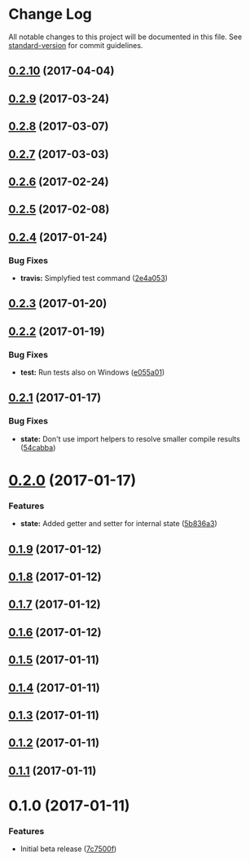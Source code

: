 # Change Log

All notable changes to this project will be documented in this file. See [standard-version](https://github.com/conventional-changelog/standard-version) for commit guidelines.

<a name="0.2.10"></a>
## [0.2.10](https://github.com/MartinHelmut/number-generator/compare/v0.2.9...v0.2.10) (2017-04-04)



<a name="0.2.9"></a>
## [0.2.9](https://github.com/MartinHelmut/number-generator/compare/v0.2.8...v0.2.9) (2017-03-24)



<a name="0.2.8"></a>
## [0.2.8](https://github.com/MartinHelmut/number-generator/compare/v0.2.7...v0.2.8) (2017-03-07)



<a name="0.2.7"></a>
## [0.2.7](https://github.com/MartinHelmut/number-generator/compare/v0.2.6...v0.2.7) (2017-03-03)



<a name="0.2.6"></a>
## [0.2.6](https://github.com/MartinHelmut/number-generator/compare/v0.2.5...v0.2.6) (2017-02-24)



<a name="0.2.5"></a>
## [0.2.5](https://github.com/MartinHelmut/number-generator/compare/v0.2.4...v0.2.5) (2017-02-08)



<a name="0.2.4"></a>
## [0.2.4](https://github.com/MartinHelmut/number-generator/compare/v0.2.3...v0.2.4) (2017-01-24)


### Bug Fixes

* **travis:** Simplyfied test command ([2e4a053](https://github.com/MartinHelmut/number-generator/commit/2e4a053))



<a name="0.2.3"></a>
## [0.2.3](https://github.com/MartinHelmut/number-generator/compare/v0.2.2...v0.2.3) (2017-01-20)



<a name="0.2.2"></a>
## [0.2.2](https://github.com/MartinHelmut/number-generator/compare/v0.2.1...v0.2.2) (2017-01-19)


### Bug Fixes

* **test:** Run tests also on Windows ([e055a01](https://github.com/MartinHelmut/number-generator/commit/e055a01))



<a name="0.2.1"></a>
## [0.2.1](https://github.com/MartinHelmut/number-generator/compare/v0.2.0...v0.2.1) (2017-01-17)


### Bug Fixes

* **state:** Don't use import helpers to resolve smaller compile results ([54cabba](https://github.com/MartinHelmut/number-generator/commit/54cabba))



<a name="0.2.0"></a>
# [0.2.0](https://github.com/MartinHelmut/number-generator/compare/v0.1.9...v0.2.0) (2017-01-17)


### Features

* **state:** Added getter and setter for internal state ([5b836a3](https://github.com/MartinHelmut/number-generator/commit/5b836a3))



<a name="0.1.9"></a>
## [0.1.9](https://github.com/MartinHelmut/number-generator/compare/v0.1.8...v0.1.9) (2017-01-12)



<a name="0.1.8"></a>
## [0.1.8](https://github.com/MartinHelmut/number-generator/compare/v0.1.7...v0.1.8) (2017-01-12)



<a name="0.1.7"></a>
## [0.1.7](https://github.com/MartinHelmut/number-generator/compare/v0.1.6...v0.1.7) (2017-01-12)



<a name="0.1.6"></a>
## [0.1.6](https://github.com/MartinHelmut/number-generator/compare/v0.1.5...v0.1.6) (2017-01-12)



<a name="0.1.5"></a>
## [0.1.5](https://github.com/MartinHelmut/number-generator/compare/v0.1.4...v0.1.5) (2017-01-11)



<a name="0.1.4"></a>
## [0.1.4](https://github.com/MartinHelmut/number-generator/compare/v0.1.3...v0.1.4) (2017-01-11)



<a name="0.1.3"></a>
## [0.1.3](https://github.com/MartinHelmut/number-generator/compare/v0.1.2...v0.1.3) (2017-01-11)



<a name="0.1.2"></a>
## [0.1.2](https://github.com/MartinHelmut/number-generator/compare/v0.1.1...v0.1.2) (2017-01-11)



<a name="0.1.1"></a>
## [0.1.1](https://github.com/MartinHelmut/number-generator/compare/v0.1.0...v0.1.1) (2017-01-11)



<a name="0.1.0"></a>
# 0.1.0 (2017-01-11)


### Features

* Initial beta release ([7c7500f](https://github.com/MartinHelmut/number-generator/commit/7c7500f))
